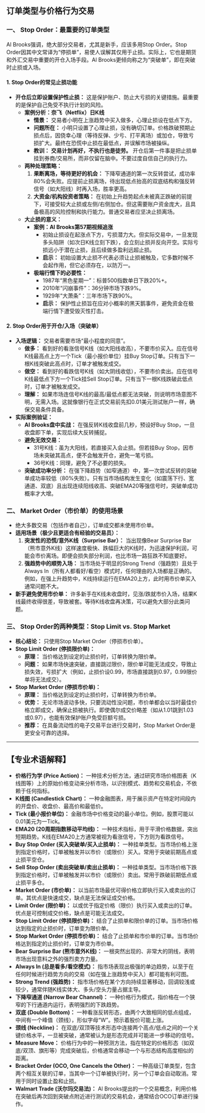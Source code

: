 ## 订单类型与价格行为交易

### 一、 Stop Order：最重要的订单类型

Al Brooks强调，绝大部分交易者，尤其是新手，应该多用Stop Order。Stop Order因其中文常译为“停损单”，易使人误解其仅用于止损。实际上，它也是期货和外汇交易中重要的开仓入场手段。Al Brooks更倾向称之为“突破单”，即在突破时止损或入场。

#### 1. Stop Order的常见止损功能

*   **开仓后立即设置保护性止损：** 这是保护账户、防止大亏损的关键措施。最重要的是保护自己免受不执行计划的风险。
    *   **案例分析：奈飞（Netflix）日K线**
        *   **情景：** 交易者小明在上涨趋势中买入做多，心理止损设在低点下方。
        *   **问题所在：** 小明只设置了心理止损，没有确切订单。价格跌破预期止损点后，因侥幸心理（等待反弹、少亏、打平离场）或加仓，导致亏损扩大。最终在恐慌中止损在最低点，并误解市场被操纵。
        *   **教训：** **交易计划再好，不执行也是徒劳。** 开仓后第一件事是把止损单挂到券商/交易所，而非仅留在脑中。不要过度自信自己的执行力。
    *   **两种处理策略：**
        1.  **果断离场，等待更好的机会：** 下降窄通道的第一次反转尝试，成功率80%会失败。应提前止损离场，待出现低点抬高的双底结构和强反转信号（如大阳线）时再入场，胜率更高。
        2.  **大资金/机构投资者策略：** 在初始上升趋势起点未被真正跌破的前提下，可接受较大止损或左侧/右侧加仓。但这需要账户资金庞大，且具备极高的风险控制和执行能力。普通交易者应坚决止损离场。
    *   **大止损的意义：**
        *   **案例：Al Brooks第57期视频追涨**
            *   初始止损设在起涨点下方，亏损潜力大。但实际交易中，一旦发现多头陷阱（如次日K线立刻下跌），会立刻止损并反向开空。实际亏损远小于潜在止损，且后续做多盈利远超止损。
            *   **启示：** 初始设置大止损不代表必须让止损被触及，它多数时候不会起作用，但它必须存在，以防万一。
        *   **极端行情下的必要性：**
            *   1987年“黑色星期一”：标普500指数单日下跌20%+。
            *   2010年“闪崩事件”：36分钟市场下跌9%。
            *   1929年“大萧条”：三年市场下跌90%。
            *   **启示：** 保护性止损旨在应对小概率的黑天鹅事件，避免资金在极端行情下遭受毁灭性打击。

#### 2. Stop Order用于开仓/入场（突破单）

*   **入场逻辑：** 交易者需要市场“最小程度的同意”。
    *   **做多：** 看到好的看涨信号K线（如大阳线收高），不要市价买入。应在信号K线最高点上方一个Tick（最小报价单位）挂Buy Stop订单。只有当下一根K线突破此高点时，订单才被触发成交。
    *   **做空：** 看到好的看跌信号K线（如大阴线收低），不要市价卖出。应在信号K线最低点下方一个Tick挂Sell Stop订单。只有当下一根K线跌破此低点时，订单才被触发成交。
    *   **理解：** 如果市场连信号K线的最高/最低点都无法突破，则说明市场意图不明，无需入场。这就像银行在正式交易前先扣0.01美元测试账户一样，确保交易条件具备。
*   **实际案例验证：**
    *   **Al Brooks盘中实战：** 在强反转K线收盘前几秒，预设好Buy Stop，一旦收盘即下单，实现后续大反转捕捉。
    *   **避免无效交易：**
        *   31号K线：虽为大阳线，若直接买入会止损。但若挂Buy Stop，因市场未突破其高点，便不会触发开仓，避免一笔亏损。
        *   36号K线：同理，避免了不必要的损失。
    *   **突破成功率分析：** 在强下降趋势（如窄通道）中，第一次尝试反转的突破单成功率较低（80%失败）。只有当市场结构发生变化（如震荡下行、宽通道、双底）且出现连续阳线收高、突破EMA20等强信号时，突破单成功概率才大增。

### 二、 Market Order（市价单）的使用场景

*   绝大多数交易（包括作者自己），订单成交都未使用市价单。
*   **适用场景（极少且更适合有经验的交易员）：**
    1.  **突发性的恐慌/意外K线（Surprise Bar）：** 当出现像Bear Surprise Bar（熊市意外K线）这样速度极快、跌幅巨大的K线时，为迅速保护利润，可能会市价离场。即便会损失部分利润，也比市场一路狂跌不知底要好。
    2.  **强趋势中的顺势入场：** 当市场处于明显的Strong Trend（强趋势）且处于Always In（所有人都看好/看空）模式时，任何理由的入场都是正确的。例如，在强上升趋势中，K线持续运行在EMA20上方，此时用市价单买入通常问题不大。
*   **新手避免使用市价单：** 许多新手在K线未收盘时，见涨/跌就市价入场，结果K线最终收得很差，导致被套。等待K线收盘再决策，可以避免大部分此类问题。

### 三、 Stop Order的两种类型：Stop Limit vs. Stop Market

*   **核心结论：** 只使用Stop Market Order（停损市价单）。
*   **Stop Limit Order (停损限价单)：**
    *   **原理：** 当价格达到设定的止损价时，订单转换为限价单。
    *   **问题：** 如果市场快速突破，直接跳过限价，限价单可能无法成交，导致止损失效，亏损扩大（例如，止损价设0.99，市场直接跳到0.97，0.99限价单将无法成交）。
*   **Stop Market Order (停损市价单)：**
    *   **原理：** 当价格达到设定的止损价时，订单转换为市价单。
    *   **优势：** 无论市场波动多快，只要流动性没问题，市价单都会以当时最佳价格立即成交，确保止损被执行。即使偶尔成交价略差（如从1.01跳到1.03或0.97），也能有效保护账户免受巨额亏损。
    *   **推荐：** 在具备流动性的电子交易平台进行交易时，Stop Market Order是更安全可靠的选择。

---

## 【专业术语解释】

*   **价格行为学 (Price Action)：** 一种技术分析方法，通过研究市场价格图表（K线图等）上的原始价格变动来分析市场，以识别模式、趋势和交易机会，不依赖于任何指标。
*   **K线图 (Candlestick Chart)：** 一种金融图表，用于展示资产在特定时间段内的开盘价、收盘价、最高价和最低价。
*   **Tick (最小报价单位)：** 金融市场中价格变动的最小单位。例如，股票可能以0.01美元为一Tick。
*   **EMA20 (20周期指数移动平均线)：** 一种技术指标，用于平滑价格数据，突出短期趋势。K线在EMA20上方通常被视为看涨信号，下方则为看跌信号。
*   **Buy Stop Order (买入突破单/买入止损单)：** 一种挂单类型。当市场价格上涨到指定价格时，订单被触发并以市价（或限价）买入。常用于突破前期高点或止损平空仓。
*   **Sell Stop Order (卖出突破单/卖出止损单)：** 一种挂单类型。当市场价格下跌到指定价格时，订单被触发并以市价（或限价）卖出。常用于跌破前期低点或止损平多仓。
*   **Market Order (市价单)：** 以当前市场最优可得价格立即执行买入或卖出的订单。其优点是快速成交，缺点是无法保证成交价格。
*   **Limit Order (限价单)：** 以或优于指定价格（限价）执行买入或卖出的订单。优点是可控制成交价格，缺点是可能无法成交。
*   **Stop Limit Order (停损限价单)：** 结合了止损单和限价单的订单。当市场价格达到指定的止损价时，订单变为限价单。
*   **Stop Market Order (停损市价单)：** 结合了止损单和市价单的订单。当市场价格达到指定的止损价时，订单变为市价单。
*   **Bear Surprise Bar (熊市意外K线)：** 一根突然出现的、非常大的阴线，表明市场出现意料之外的强烈卖方力量。
*   **Always In (总是看多/看空模式)：** 指市场表现出极强的单边趋势，以至于在任何时候进行趋势方向的交易（如在强上涨趋势中买入）都可能有利可图。
*   **Strong Trend (强趋势)：** 指市场价格在某个方向持续显著移动，回调较浅或较少，通常伴随K线实体大、多头/空头力量占据主导。
*   **下降窄通道 (Narrow Bear Channel)：** 一种价格行为模式，指价格在一个狭窄的下行通道内运行，表明强烈的下跌趋势。
*   **双底 (Double Bottom)：** 一种看涨反转形态，由两个大致相同的低点组成，中间有一个峰值（颈线），形似字母“W”。预示着股价可能上涨。
*   **颈线 (Neckline)：** 在双底/双顶等技术形态中连接两个高点/低点之间的一个关键价格水平，一旦被突破，通常被认为是形态完成并可能进一步移动的信号。
*   **Measure Move：** 价格行为中的一种预测方法，指在特定的价格形态（如双底/双顶、旗形等）完成突破后，价格通常会移动一个与形态结构高度相似的距离。
*   **Bracket Order (OCO, One Cancels the Other)：** 一种高级订单类型，包含两个相互关联的订单，当其中一个订单被执行时，另一个订单会自动取消。常用于同时设置止盈和止损。
*   **Walmart Trade (沃尔玛交易法)：** Al Brooks提出的一个交易概念，利用价格在突破后再次回到突破点附近进行测试的交易机会，通常结合OCO订单进行操作。